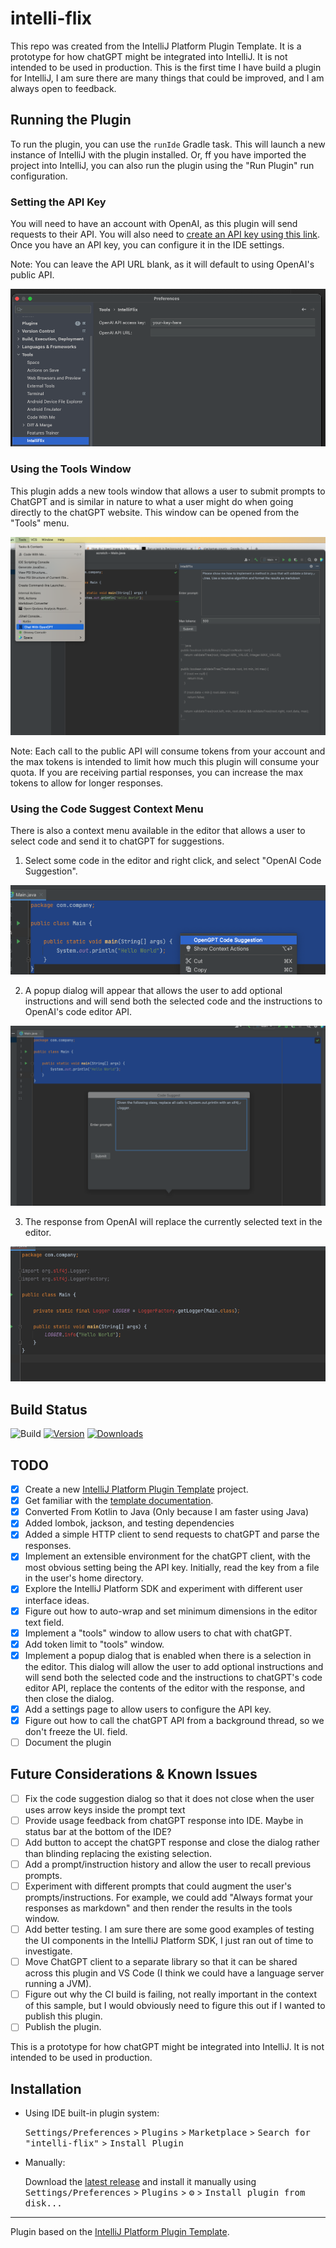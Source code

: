 # intelli-flix

This repo was created from the IntelliJ Platform Plugin Template. It is a prototype for how chatGPT might be integrated into IntelliJ. It is not intended to be used in production. This is the first time I have build a plugin for IntelliJ, I am sure there are many things that could be improved, and I am always open to feedback.

## Running the Plugin

To run the plugin, you can use the `runIde` Gradle task. This will launch a new instance of IntelliJ with the plugin installed.  Or, ff you have imported the project into IntelliJ, you can also run the plugin using the "Run Plugin" run configuration.

### Setting the API Key

You will need to have an account with OpenAI, as this plugin will send requests to their API. You will also need to [create an API key using this link](https://platform.openai.com/account/api-keys). Once you have an API key, you can configure it in the IDE settings. 

Note: You can leave the API URL blank, as it will default to using OpenAI's public API.

![](./images/settings.png)

### Using the Tools Window

This plugin adds a new tools window that allows a user to submit prompts to ChatGPT and is similar in nature to what
a user might do when going directly to the chatGPT website. This window can be opened from the "Tools" menu.

![](./images/tools-window-example.png)

Note: Each call to the public API will consume tokens from your account and the max tokens is intended to limit how much this plugin will consume your quota. If you are receiving partial responses, you can increase the max tokens to allow for longer responses.

### Using the Code Suggest Context Menu

There is also a context menu available in the editor that allows a user to select code and send it to chatGPT for suggestions.

1. Select some code in the editor and right click, and select "OpenAI Code Suggestion".

![](./images/code-suggest-1.png)

2. A popup dialog will appear that allows the user to add optional instructions and will send both the selected code and the instructions to OpenAI's code editor API.

![](./images/code-suggest-2.png)

3. The response from OpenAI will replace the currently selected text in the editor.

![](./images/code-suggest-3.png)

## Build Status
![Build](https://github.com/tkvangorder/intelli-flix/workflows/Build/badge.svg)
[![Version](https://img.shields.io/jetbrains/plugin/v/PLUGIN_ID.svg)](https://plugins.jetbrains.com/plugin/PLUGIN_ID)
[![Downloads](https://img.shields.io/jetbrains/plugin/d/PLUGIN_ID.svg)](https://plugins.jetbrains.com/plugin/PLUGIN_ID)

## TODO
- [x] Create a new [IntelliJ Platform Plugin Template][template] project.
- [x] Get familiar with the [template documentation][template].
- [x] Converted From Kotlin to Java (Only because I am faster using Java)
- [x] Added lombok, jackson, and testing dependencies
- [x] Added a simple HTTP client to send requests to chatGPT and parse the responses.
- [x] Implement an extensible environment for the chatGPT client, with the most obvious setting being the API key. Initially, read the key from a file in the user's home directory.
- [x] Explore the IntelliJ Platform SDK and experiment with different user interface ideas.
- [x] Figure out how to auto-wrap and set minimum dimensions in the editor text field.
- [x] Implement a "tools" window to allow users to chat with chatGPT.
- [x] Add token limit to "tools" window.
- [x] Implement a popup dialog that is enabled when there is a selection in the editor. This dialog will allow the user to add optional instructions and will send both the selected code and the instructions to chatGPT's code editor API, replace the contents of the editor with the response, and then close the dialog.
- [x] Add a settings page to allow users to configure the API key.
- [x] Figure out how to call the chatGPT API from a background thread, so we don't freeze the UI.
field.
- [ ] Document the plugin

## Future Considerations & Known Issues
- [ ] Fix the code suggestion dialog so that it does not close when the user uses arrow keys inside the prompt text
- [ ] Provide usage feedback from chatGPT response into IDE. Maybe in status bar at the bottom of the IDE?
- [ ] Add button to accept the chatGPT response and close the dialog rather than blinding replacing the existing selection.
- [ ] Add a prompt/instruction history and allow the user to recall previous prompts.
- [ ] Experiment with different prompts that could augment the user's prompts/instructions. For example, we could add "Always format your responses as markdown" and then render the results in the tools window.
- [ ] Add better testing. I am sure there are some good examples of testing the UI components in the IntelliJ Platform SDK, I just ran out of time to investigate.
- [ ] Move ChatGPT client to a separate library so that it can be shared across this plugin and VS Code (I think we could have a language server running a JVM).
- [ ] Figure out why the CI build is failing, not really important in the context of this sample, but I would obviously need to figure this out if I wanted to publish this plugin.
- [ ] Publish the plugin. 

<!-- Plugin description -->
This is a prototype for how chatGPT might be integrated into IntelliJ. It is not intended to be used in production.

<!-- Plugin description end -->

## Installation

- Using IDE built-in plugin system:
  
  <kbd>Settings/Preferences</kbd> > <kbd>Plugins</kbd> > <kbd>Marketplace</kbd> > <kbd>Search for "intelli-flix"</kbd> >
  <kbd>Install Plugin</kbd>
  
- Manually:

  Download the [latest release](https://github.com/tkvangorder/intelli-flix/releases/latest) and install it manually using
  <kbd>Settings/Preferences</kbd> > <kbd>Plugins</kbd> > <kbd>⚙️</kbd> > <kbd>Install plugin from disk...</kbd>


---
Plugin based on the [IntelliJ Platform Plugin Template][template].

[template]: https://github.com/JetBrains/intellij-platform-plugin-template
